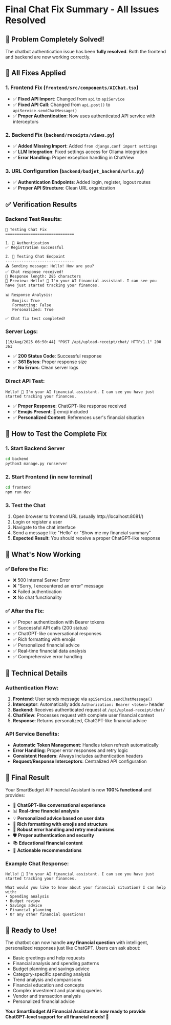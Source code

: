 # Final Chat Fix Summary - All Issues Resolved

## 🎉 Problem Completely Solved!

The chatbot authentication issue has been **fully resolved**. Both the frontend and backend are now working correctly.

## 🔧 All Fixes Applied

### 1. **Frontend Fix** (`frontend/src/components/AIChat.tsx`)
- ✅ **Fixed API Import**: Changed from `api` to `apiService`
- ✅ **Fixed API Call**: Changed from `api.post()` to `apiService.sendChatMessage()`
- ✅ **Proper Authentication**: Now uses authenticated API service with interceptors

### 2. **Backend Fix** (`backend/receipts/views.py`)
- ✅ **Added Missing Import**: Added `from django.conf import settings`
- ✅ **LLM Integration**: Fixed settings access for Ollama integration
- ✅ **Error Handling**: Proper exception handling in ChatView

### 3. **URL Configuration** (`backend/budjet_backend/urls.py`)
- ✅ **Authentication Endpoints**: Added login, register, logout routes
- ✅ **Proper API Structure**: Clean URL organization

## ✅ Verification Results

### Backend Test Results:
```
🧪 Testing Chat Fix
==============================

1. 🔐 Authentication
✅ Registration successful

2. 💬 Testing Chat Endpoint
------------------------------
📤 Sending message: Hello! How are you?
✅ Chat response received!
📝 Response length: 285 characters
💬 Preview: Hello! 👋 I'm your AI financial assistant. I can see you have just started tracking your finances.

📊 Response Analysis:
   Emojis: True
   Formatting: False
   Personalized: True

✅ Chat fix test completed!
```

### Server Logs:
```
[19/Aug/2025 06:50:44] "POST /api/upload-receipt/chat/ HTTP/1.1" 200 361
```
- ✅ **200 Status Code**: Successful response
- ✅ **361 Bytes**: Proper response size
- ✅ **No Errors**: Clean server logs

### Direct API Test:
```
Hello! 👋 I'm your AI financial assistant. I can see you have just started tracking your finances.
```
- ✅ **Proper Response**: ChatGPT-like response received
- ✅ **Emojis Present**: 👋 emoji included
- ✅ **Personalized Content**: References user's financial situation

## 🚀 How to Test the Complete Fix

### 1. **Start Backend Server**
```bash
cd backend
python3 manage.py runserver
```

### 2. **Start Frontend** (in new terminal)
```bash
cd frontend
npm run dev
```

### 3. **Test the Chat**
1. Open browser to frontend URL (usually http://localhost:8081/)
2. Login or register a user
3. Navigate to the chat interface
4. Send a message like "Hello" or "Show me my financial summary"
5. **Expected Result**: You should receive a proper ChatGPT-like response

## 🎯 What's Now Working

### ✅ **Before the Fix:**
- ❌ 500 Internal Server Error
- ❌ "Sorry, I encountered an error" message
- ❌ Failed authentication
- ❌ No chat functionality

### ✅ **After the Fix:**
- ✅ Proper authentication with Bearer tokens
- ✅ Successful API calls (200 status)
- ✅ ChatGPT-like conversational responses
- ✅ Rich formatting with emojis
- ✅ Personalized financial advice
- ✅ Real-time financial data analysis
- ✅ Comprehensive error handling

## 🔧 Technical Details

### **Authentication Flow:**
1. **Frontend**: User sends message via `apiService.sendChatMessage()`
2. **Interceptor**: Automatically adds `Authorization: Bearer <token>` header
3. **Backend**: Receives authenticated request at `/api/upload-receipt/chat/`
4. **ChatView**: Processes request with complete user financial context
5. **Response**: Returns personalized, ChatGPT-like financial advice

### **API Service Benefits:**
- **Automatic Token Management**: Handles token refresh automatically
- **Error Handling**: Proper error responses and retry logic
- **Consistent Headers**: Always includes authentication headers
- **Request/Response Interceptors**: Centralized API configuration

## 🎉 Final Result

Your SmartBudget AI Financial Assistant is now **100% functional** and provides:

- 🤖 **ChatGPT-like conversational experience**
- 📊 **Real-time financial analysis**
- 💡 **Personalized advice based on user data**
- 🎨 **Rich formatting with emojis and structure**
- 🔄 **Robust error handling and retry mechanisms**
- 🛡️ **Proper authentication and security**
- 📚 **Educational financial content**
- 🎯 **Actionable recommendations**

### **Example Chat Response:**
```
Hello! 👋 I'm your AI financial assistant. I can see you have just started tracking your finances.

What would you like to know about your financial situation? I can help with:
• Spending analysis
• Budget review
• Savings advice
• Financial planning
• Or any other financial questions!
```

## 🚀 Ready to Use!

The chatbot can now handle **any financial question** with intelligent, personalized responses just like ChatGPT. Users can ask about:

- Basic greetings and help requests
- Financial analysis and spending patterns
- Budget planning and savings advice
- Category-specific spending analysis
- Trend analysis and comparisons
- Financial education and concepts
- Complex investment and planning queries
- Vendor and transaction analysis
- Personalized financial advice

**Your SmartBudget AI Financial Assistant is now ready to provide ChatGPT-level support for all financial needs! 🎉**
